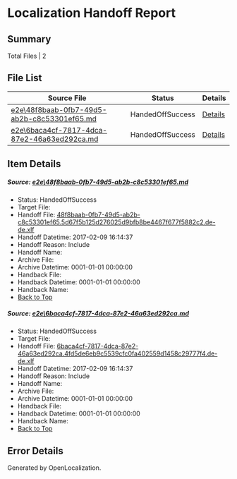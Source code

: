 # <a name='report-top'></a> Localization Handoff Report

## Summary
 Total Files | 2

## File List
 Source File | Status | Details 
 ----------- | ------ | ------- 
 [e2e\48f8baab-0fb7-49d5-ab2b-c8c53301ef65.md](https://github.com/OpenLocalizationTestOrg/ol-test0/blob/2b36f9c32c5c4f9ceeff439c430c645ad84adc73/e2e/48f8baab-0fb7-49d5-ab2b-c8c53301ef65.md) | HandedOffSuccess | [Details](#0839d2e8466b030fce2085896aedf4dd73df611e1)
 [e2e\6baca4cf-7817-4dca-87e2-46a63ed292ca.md](https://github.com/OpenLocalizationTestOrg/ol-test0/blob/2b36f9c32c5c4f9ceeff439c430c645ad84adc73/e2e/6baca4cf-7817-4dca-87e2-46a63ed292ca.md) | HandedOffSuccess | [Details](#0ce287b8d03a2afdd01c8cde786995b560eb848e2)

## Item Details
##### <a name='0839d2e8466b030fce2085896aedf4dd73df611e1'></a> Source: [e2e\48f8baab-0fb7-49d5-ab2b-c8c53301ef65.md](https://github.com/OpenLocalizationTestOrg/ol-test0/blob/2b36f9c32c5c4f9ceeff439c430c645ad84adc73/e2e/48f8baab-0fb7-49d5-ab2b-c8c53301ef65.md)
* Status: HandedOffSuccess
* Target File: 
* Handoff File: [48f8baab-0fb7-49d5-ab2b-c8c53301ef65.5d67f5b125d276025d9bfb8be4467f677f5882c2.de-de.xlf](https://github.com/OpenLocalizationTestOrg/ol-test0-handoff/blob/04ba6aeb2af146b63a74aa79f4ef5e12af0e4771/ol-handoff/OpenLocalizationTestOrg/ol-test0-dede/shujia/ht/48f8baab-0fb7-49d5-ab2b-c8c53301ef65.5d67f5b125d276025d9bfb8be4467f677f5882c2.de-de.xlf)
* Handoff Datetime: 2017-02-09 16:14:37
* Handoff Reason: Include
* Handoff Name: 
* Archive File: 
* Archive Datetime: 0001-01-01 00:00:00
* Handback File: 
* Handback Datetime: 0001-01-01 00:00:00
* Handback Name: 
* [Back to Top](#report-top)

##### <a name='0ce287b8d03a2afdd01c8cde786995b560eb848e2'></a> Source: [e2e\6baca4cf-7817-4dca-87e2-46a63ed292ca.md](https://github.com/OpenLocalizationTestOrg/ol-test0/blob/2b36f9c32c5c4f9ceeff439c430c645ad84adc73/e2e/6baca4cf-7817-4dca-87e2-46a63ed292ca.md)
* Status: HandedOffSuccess
* Target File: 
* Handoff File: [6baca4cf-7817-4dca-87e2-46a63ed292ca.4fd5de6eb9c5539cfc0fa402559d1458c29777f4.de-de.xlf](https://github.com/OpenLocalizationTestOrg/ol-test0-handoff/blob/04ba6aeb2af146b63a74aa79f4ef5e12af0e4771/ol-handoff/OpenLocalizationTestOrg/ol-test0-dede/shujia/ht/6baca4cf-7817-4dca-87e2-46a63ed292ca.4fd5de6eb9c5539cfc0fa402559d1458c29777f4.de-de.xlf)
* Handoff Datetime: 2017-02-09 16:14:37
* Handoff Reason: Include
* Handoff Name: 
* Archive File: 
* Archive Datetime: 0001-01-01 00:00:00
* Handback File: 
* Handback Datetime: 0001-01-01 00:00:00
* Handback Name: 
* [Back to Top](#report-top)


## Error Details

Generated by OpenLocalization.
